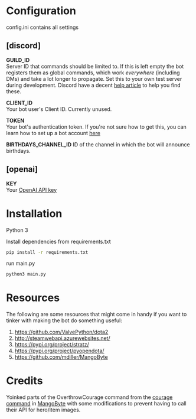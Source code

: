 # Configuration

config.ini contains all settings

## [discord]  

**GUILD_ID**  
Server ID that commands should be limited to. If this is left empty the bot registers them as global commands, which work _everywhere_ (including DMs) and take a lot longer to propagate. Set this to your own test server during development. 
Discord have a decent [help article](https://support.discord.com/hc/en-us/articles/206346498-Where-can-I-find-my-User-Server-Message-ID-) to help you find these.

**CLIENT_ID**  
Your bot user's Client ID. Currently unused.

**TOKEN**  
Your bot's authentication token. If you're not sure how to get this, you can learn how to set up a bot account [here](https://discord.com/developers/docs/getting-started#creating-an-app)

**BIRTHDAYS_CHANNEL_ID**
ID of the channel in which the bot will announce birthdays.

## [openai]
**KEY**  
Your [OpenAI API key](https://platform.openai.com/account/api-keys)

# Installation

Python 3  

Install dependencies from requirements.txt  
```bash
pip install -r requirements.txt  
```

run main.py
```bash
python3 main.py
```

# Resources

The following are some resources that might come in handy if you want to tinker with making the bot do something useful:

1. https://github.com/ValvePython/dota2 
2. http://steamwebapi.azurewebsites.net/
3. https://pypi.org/project/stratz/
4. https://pypi.org/project/pyopendota/
5. https://github.com/mdiller/MangoByte

# Credits

Yoinked parts of the OverthrowCourage command from the [courage command](https://github.com/mdiller/MangoByte/blob/master/cogs/dotabase.py#L1307) in [MangoByte](https://github.com/mdiller/MangoByte) with some modifications to prevent having to call their API for hero/item images.
